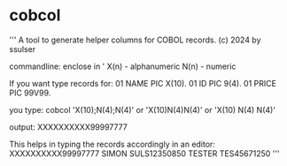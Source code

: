 # cobcol
'''
A tool to generate helper columns for COBOL records.
(c) 2024 by ssulser

commandline:	enclose in '
		X(n) - alphanumeric
		N(n) - numeric

If you want type records for:
	01 NAME    PIC X(10).
	01 ID      PIC 9(4).
	01 PRICE   PIC 99V99.

you type:
	cobcol	'X(10);N(4);N(4)' or
		      'X(10)N(4)N(4)' or
		      'X(10) N(4) N(4)'

output:
	XXXXXXXXXX99997777

This helps in typing the records accordingly in an editor:
	XXXXXXXXXX99997777
	SIMON SULS12350850
	TESTER TES45671250
'''
